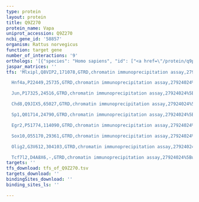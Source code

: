```yaml
---
type: protein
layout: protein
title: Q9Z270
protein_name: Vapa
uniprot_accession: Q9Z270
ncbi_gene_id: '58857'
organism: Rattus norvegicus
function: target gene
number_of_interactions: '9'
orthologs: '[{"species": "Homo sapiens", "id": ["<a href=\"/protein/q9p0l0\">Q9P0L0</a>"]}, {"species": "Danio rerio", "id": ["A8WGM1"]}, {"species": "Mus musculus", "id": ["<a href=\"/protein/q9wv55\">Q9WV55</a>"]}, {"species": "Drosophila melanogaster", "id": ["<a href=\"/protein/q9vsd3\">Q9VSD3</a>"]}]'
jaspar_matrices: ''
tfs: 'Mlxipl,Q8VIP2,171078,GTRD,chromatin immunoprecipitation assay,27924024%5Buid%5D,No

  Hnf4a,P22449,25735,GTRD,chromatin immunoprecipitation assay,27924024%5Buid%5D,No

  Jun,P17325,24516,GTRD,chromatin immunoprecipitation assay,27924024%5Buid%5D,No

  Chd8,Q9JIX5,65027,GTRD,chromatin immunoprecipitation assay,27924024%5Buid%5D,No

  Sp1,Q01714,24790,GTRD,chromatin immunoprecipitation assay,27924024%5Buid%5D,No

  Egr2,P51774,114090,GTRD,chromatin immunoprecipitation assay,27924024%5Buid%5D,No

  Sox10,O55170,29361,GTRD,chromatin immunoprecipitation assay,27924024%5Buid%5D,No

  Olig2,G3V612,304103,GTRD,chromatin immunoprecipitation assay,27924024%5Buid%5D,No

  Tcf7l2,D4A8X6,-,GTRD,chromatin immunoprecipitation assay,27924024%5Buid%5D,No'
targets: ''
tfs_download: tfs_of_Q9Z270.tsv
targets_download: ''
bindingSites_download: ''
binding_sites_ls: ''

---
```

